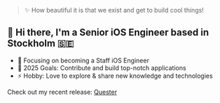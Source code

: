 > ✨ How beautiful it is that we exist and get to build cool things!

## 👋 Hi there, I'm a Senior iOS Engineer based in Stockholm 🇸🇪

- 🔭 Focusing on becoming a Staff iOS Engineer  
- 🥅 2025 Goals: Contribute and build top-notch applications  
- ⚡ Hobby: Love to explore & share new knowledge and technologies  

Check out my recent release: [Quester](https://apps.apple.com/se/app/quester-nail-your-job-hunt/id6504887560?l=en-GB)

